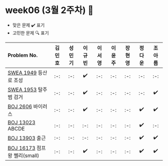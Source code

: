 # week06 (3월 2주차) :pencil:

- 맞은 문제 :heavy_check_mark: 표기
- 고민한 문제 :mag: 표기



|Problem No.|김민호|성민기|이규빈|이서영|이윤주|장현영|정다운|조아름|
|:---------------------------|:-----:|:-----:|:-----:|:-----:|:-----:|:-----:|:-----:|:-----:|
|[SWEA 1949](https://swexpertacademy.com/main/code/problem/problemDetail.do?contestProbId=AV5PoOKKAPIDFAUq) 등산로 조성|:-:|:-:|:heavy_check_mark:|:-:|:-:|:-:|:-:|:-:|
|[SWEA 1953](https://swexpertacademy.com/main/code/problem/problemDetail.do?contestProbId=AV5PpLlKAQ4DFAUq) 탈주범 검거|:-:|:-:|:heavy_check_mark:|:-:|:-:|:-:|:-:|:heavy_check_mark:|
|[BOJ 2606](https://www.acmicpc.net/problem/2606) 바이러스|:-:|:-:|:heavy_check_mark:|:-:|:-:|:-:|:heavy_check_mark:|:heavy_check_mark:|
|[BOJ 13023](https://www.acmicpc.net/problem/13023) ABCDE|:-:|:-:|:-:|:-:|:-:|:-:|:heavy_check_mark:|:-:|
|[BOJ 13903](https://www.acmicpc.net/problem/13903) 출근|:-:|:-:|:-:|:-:|:-:|:-:|:heavy_check_mark:|:heavy_check_mark:|
|[BOJ 16173](https://www.acmicpc.net/problem/16173) 점프왕 쩰리(small)|:-:|:-:|:heavy_check_mark:|:-:|:-:|:-:|:heavy_check_mark:|:heavy_check_mark:|
